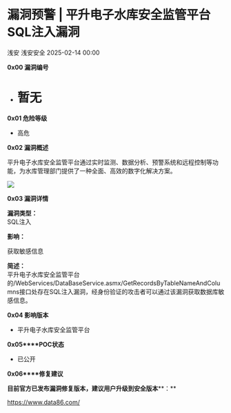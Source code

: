 #  漏洞预警 | 平升电子水库安全监管平台SQL注入漏洞   
浅安  浅安安全   2025-02-14 00:00  
  
**0x00 漏洞编号**  
- # 暂无  
  
**0x01 危险等级**  
- 高危  
  
**0x02 漏洞概述**  
  
平升电子水库安全监管平台通过实时监测、数据分析、预警系统和远程控制等功能，为水库管理部门提供了一种全面、高效的数字化解决方案。  
  
![](https://mmbiz.qpic.cn/sz_mmbiz_png/7stTqD182SViaXBcPmqLJsna89wudwQ1UOVkLh0n9O9bMVeOsP9d477CX6Otf4y1lCY1OGM2Fnt0Gskofc41l1A/640?wx_fmt=png&from=appmsg "")  
  
**0x03 漏洞详情**  
  
**漏洞类型：**  
SQL注入  
  
**影响：**  
  
获取敏感信息  
  
**简述：**  
平升电子水库安全监管平台的/WebServices/DataBaseService.asmx/GetRecordsByTableNameAndColumns接口处存在SQL注入漏洞，经身份验证的攻击者可以通过该漏洞获取数据库敏感信息。  
  
**0x04 影响版本**  
- 平升电子水库安全监管平台  
  
**0x05****POC状态**  
- 已公开  
  
**0x06****修复建议**  
  
**目前官方已发布漏洞修复版本，建议用户升级到安全版本****：**  
  
https://www.data86.com/  
  
  
  
